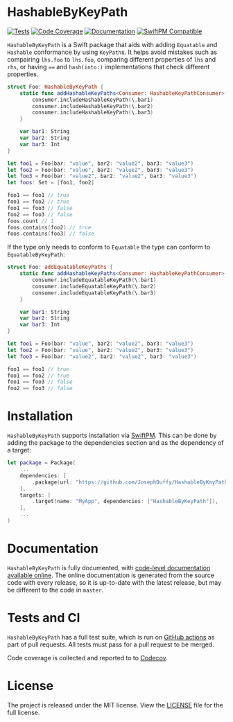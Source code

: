 # HashableByKeyPath

[![Tests](https://github.com/JosephDuffy/HashableByKeyPath/workflows/Tests/badge.svg)](https://github.com/JosephDuffy/HashableByKeyPath/actions?query=workflow%3ATests)
[![Code Coverage](https://codecov.io/gh/JosephDuffy/HashableByKeyPath/branch/master/graph/badge.svg)](https://codecov.io/gh/JosephDuffy/HashableByKeyPath)
[![Documentation](https://josephduffy.github.io/HashableByKeyPath/badge.svg)](https://josephduffy.github.io/HashableByKeyPath/)
[![SwiftPM Compatible](https://img.shields.io/badge/SwiftPM-compatible-4BC51D.svg?style=flat)](https://github.com/apple/swift-package-manager)

`HashableByKeyPath` is a Swift package that aids with adding `Equatable` and `Hashable` conformance by using `KeyPath`s. It helps avoid mistakes such as compairing `lhs.foo` to `lhs.foo`, comparing different properties of `lhs` and `rhs`, or having `==` and `hash(into:)` implementations that check different properties.

```swift
struct Foo: HashableByKeyPath {
    static func addHashableKeyPaths<Consumer: HashableKeyPathConsumer>(to consumer: inout Consumer) where Consumer.Root == Self {
        consumer.includeHashableKeyPath(\.bar1)
        consumer.includeHashableKeyPath(\.bar2)
        consumer.includeHashableKeyPath(\.bar3)
    }

    var bar1: String
    var bar2: String
    var bar3: Int
}

let foo1 = Foo(bar: "value", bar2: "value2", bar3: "value3")
let foo2 = Foo(bar: "value", bar2: "value2", bar3: "value3")
let foo3 = Foo(bar: "value2", bar2: "value2", bar3: "value3")
let foos: Set = [foo1, foo2]

foo1 == foo1 // true
foo1 == foo2 // true
foo1 == foo3 // false
foo2 == foo3 // false
foos.count // 1
foos.contains(foo2) // true
foos.contains(foo3) // false
```

If the type only needs to conform to `Equatable` the type can conform to `EquatableByKeyPath`:

```swift
struct Foo: addEquatableKeyPaths {
    static func addHashableKeyPaths<Consumer: HashableKeyPathConsumer>(to consumer: inout Consumer) where Consumer.Root == Self {
        consumer.includeEquatableKeyPath(\.bar1)
        consumer.includeEquatableKeyPath(\.bar2)
        consumer.includeEquatableKeyPath(\.bar3)
    }

    var bar1: String
    var bar2: String
    var bar3: Int
}

let foo1 = Foo(bar: "value", bar2: "value2", bar3: "value3")
let foo2 = Foo(bar: "value", bar2: "value2", bar3: "value3")
let foo3 = Foo(bar: "value2", bar2: "value2", bar3: "value3")

foo1 == foo1 // true
foo1 == foo2 // true
foo1 == foo3 // false
foo2 == foo3 // false
```

# Installation

`HashableByKeyPath` supports installation via [SwiftPM](https://github.com/apple/swift-package-manager). This can be done by adding the package to the dependencies section and as the dependency of a target:

```swift
let package = Package(
    ...
    dependencies: [
        .package(url: "https://github.com/JosephDuffy/HashableByKeyPath.git", from: "1.0.0"),
    ],
    targets: [
        .target(name: "MyApp", dependencies: ["HashableByKeyPath"]),
    ],
    ...
)
```

# Documentation

`HashableByKeyPath` is fully documented, with [code-level documentation available online](https://josephduffy.github.io/HashableByKeyPath/). The online documentation is generated from the source code with every release, so it is up-to-date with the latest release, but may be different to the code in `master`.

# Tests and CI

`HashableByKeyPath` has a full test suite, which is run on [GitHub actions](https://github.com/JosephDuffy/HashableByKeyPath/actions?query=workflow%3ATests) as part of pull requests. All tests must pass for a pull request to be merged.

Code coverage is collected and reported to to [Codecov](https://codecov.io/gh/JosephDuffy/HashableByKeyPath).

# License

The project is released under the MIT license. View the [LICENSE](./LICENSE) file for the full license.
